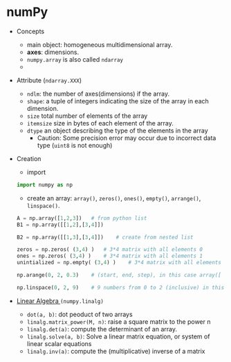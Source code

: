 # numPy

* Concepts
    * main object: homogeneous multidimensional array.
    * **axes**: dimensions.
    * ```numpy.array``` is also called ```ndarray```
    * 


* Attribute (```ndarray.XXX```)
    * ```ndlm```: the number of axes(dimensions) if the array.
    * `shape`: a tuple of integers indicating the size of the array in each dimension.
    * `size` total number of elements of the array
    * `itemsize` size in bytes of each element of the array.
    * `dtype` an object describing the type of the elements in the array
        * Caution: Some precision error may occur due to incorrect data type (`uint8` is not enough) 

* Creation
    * import 
    ```python
    import numpy as np
    ```

    * create an array: `array()`, `zeros()`, `ones()`, `empty()`, `arrange()`, `linspace()`.
    ```python
    A = np.array([1,2,3])   # from python list
    B1 = np.array([[1,2],[3,4]])
    
    B2 = np.array([[1,3],[3,4]])    # create from nested list
    
    zeros = np.zeros( (3,4) )   # 3*4 matrix with all elements 0
    ones = np.zeros( (3,4) )    # 3*4 matrix with all elements 1
    unintialized = np.empty( (3,4) )    # 3*4 matrix with all elements uninitialized
    
    np.arange(0, 2, 0.3)    # (start, end, step), in this case array([ 0. ,  0.3,  0.6,  0.9,  1.2,  1.5,  1.8])
    
    np.linspace(0, 2, 9)    # 9 numbers from 0 to 2 (inclusive) in this case array([ 0.0, 0.25, 0.5,..., 2.])
    ```
    
* [Linear Algebra ](http://docs.scipy.org/doc/numpy-1.10.0/reference/routines.linalg.html)`(numpy.linalg)`
    * `dot(a, b)`: dot peoduct of two arrays
    * `linalg.matrix_power(M, n)`: raise a square matrix to the power n
    * `linalg.det(a)`: compute the determinant of an array.
    * `linalg.solve(a, b)`: Solve a linear matrix equation, or system of linear scalar equations
    * `linalg.inv(a)`: compute the (multiplicative) inverse of a matrix
    


